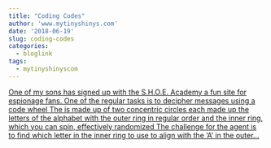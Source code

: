 ```yaml
---
title: "Coding Codes"
author: 'www.mytinyshinys.com'
date: '2018-06-19'
slug: coding-codes
categories:
  - bloglink
tags:
  - mytinyshinyscom
---
```


[One of my sons has signed up with the S.H.O.E. Academy a fun site for espionage fans. One of the regular tasks is to decipher messages using a code wheel The is made up of two concentric circles each made up the letters of the alphabet with the outer ring in regular order and the inner ring, which you can spin, effectively randomized The challenge for the agent is to find which letter in the inner ring to use to align with the ‘A’ in the outer...<click to read more>](https://www.mytinyshinys.com/2018/06/19/coding-codes/)

